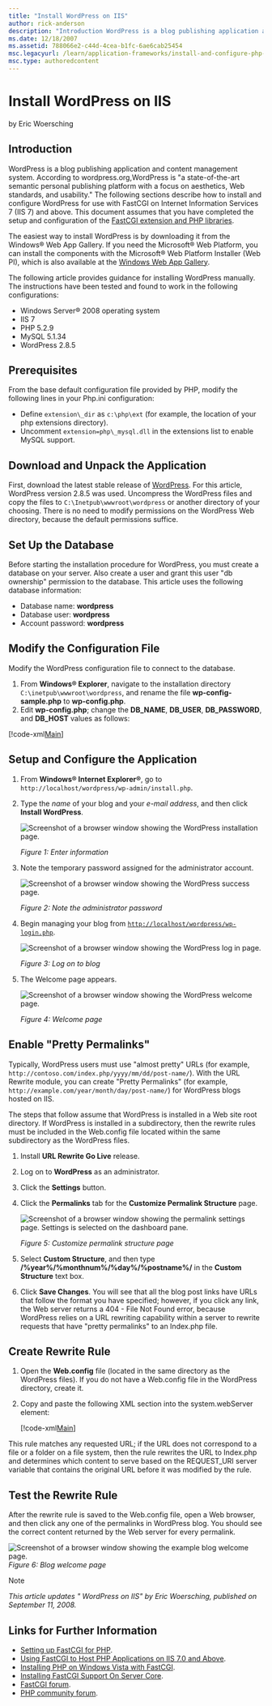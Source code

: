 ```yaml
---
title: "Install WordPress on IIS"
author: rick-anderson
description: "Introduction WordPress is a blog publishing application and content management system. According to wordpress.org, WordPress is “a state-of-the-art semantic..."
ms.date: 12/18/2007
ms.assetid: 788066e2-c44d-4cea-b1fc-6ae6cab25454
msc.legacyurl: /learn/application-frameworks/install-and-configure-php-applications-on-iis/install-wordpress-on-iis
msc.type: authoredcontent
---
```

# Install WordPress on IIS

by Eric Woersching

## Introduction

WordPress is a blog publishing application and content management system. According to wordpress.org,WordPress is "a state-of-the-art semantic personal publishing platform with a focus on aesthetics, Web standards, and usability." The following sections describe how to install and configure WordPress for use with FastCGI on Internet Information Services 7 (IIS 7) and above. This document assumes that you have completed the setup and configuration of the [FastCGI extension and PHP libraries](using-fastcgi-to-host-php-applications-on-iis-60.md).

The easiest way to install WordPress is by downloading it from the Windows® Web App Gallery. If you need the Microsoft® Web Platform, you can install the components with the Microsoft® Web Platform Installer (Web PI), which is also available at the [Windows Web App Gallery](https://www.microsoft.com/web/gallery/Categories.aspx?sorting=alphabetical).

The following article provides guidance for installing WordPress manually. The instructions have been tested and found to work in the following configurations:

- Windows Server® 2008 operating system
- IIS 7
- PHP 5.2.9
- MySQL 5.1.34
- WordPress 2.8.5

## Prerequisites

From the base default configuration file provided by PHP, modify the following lines in your Php.ini configuration:

- Define `extension\_dir` as `c:\php\ext` (for example, the location of your php extensions directory).
- Uncomment `extension=php\_mysql.dll` in the extensions list to enable MySQL support.

## Download and Unpack the Application

First, download the latest stable release of [WordPress](http://wordpress.org/download/). For this article, WordPress version 2.8.5 was used. Uncompress the WordPress files and copy the files to `C:\Inetpub\wwwroot\wordpress` or another directory of your choosing. There is no need to modify permissions on the WordPress Web directory, because the default permissions suffice.

## Set Up the Database

Before starting the installation procedure for WordPress, you must create a database on your server. Also create a user and grant this user "db ownership" permission to the database. This article uses the following database information:

- Database name: **wordpress**
- Database user: **wordpress**
- Account password: **wordpress**

## Modify the Configuration File

Modify the WordPress configuration file to connect to the database.

1. From **Windows® Explorer**, navigate to the installation directory `C:\inetpub\wwwroot\wordpress`, and rename the file **wp-config-sample.php** to **wp-config.php**.
2. Edit **wp-config.php**; change the **DB\_NAME**, **DB\_USER**, **DB\_PASSWORD**, and **DB\_HOST** values as follows:

[!code-xml[Main](install-wordpress-on-iis/samples/sample1.xml)]

## Setup and Configure the Application

1. From **Windows® Internet Explorer®**, go to `http://localhost/wordpress/wp-admin/install.php`.
2. Type the *name* of your blog and your *e-mail address*, and then click **Install WordPress**.  

    ![Screenshot of a browser window showing the WordPress installation page.](install-wordpress-on-iis/_static/image1.jpg)

    *Figure 1: Enter information*
3. Note the temporary password assigned for the administrator account.  

    ![Screenshot of a browser window showing the WordPress success page.](install-wordpress-on-iis/_static/image3.jpg)

    *Figure 2: Note the administrator password*
4. Begin managing your blog from [`http://localhost/wordpress/wp-login.php`](http://localhost/wordpress/wp-login.php).  

    ![Screenshot of a browser window showing the WordPress log in page.](install-wordpress-on-iis/_static/image5.jpg)

    *Figure 3: Log on to blog*
5. The Welcome page appears.  

    ![Screenshot of a browser window showing the WordPress welcome page.](install-wordpress-on-iis/_static/image7.jpg)

    *Figure 4: Welcome page*

## Enable "Pretty Permalinks"

Typically, WordPress users must use "almost pretty" URLs (for example, `http://contoso.com/index.php/yyyy/mm/dd/post-name/`). With the URL Rewrite module, you can create "Pretty Permalinks" (for example, `http://example.com/year/month/day/post-name/`) for WordPress blogs hosted on IIS.

The steps that follow assume that WordPress is installed in a Web site root directory. If WordPress is installed in a subdirectory, then the rewrite rules must be included in the Web.config file located within the same subdirectory as the WordPress files.

1. Install **URL Rewrite Go Live** release.
2. Log on to **WordPress** as an administrator.
3. Click the **Settings** button.
4. Click the **Permalinks** tab for the **Customize Permalink Structure** page.  

    ![Screenshot of a browser window showing the permalink settings page. Settings is selected on the dashboard pane.](install-wordpress-on-iis/_static/image9.jpg)

    *Figure 5: Customize permalink structure page*
5. Select **Custom Structure**, and then type  
    **/%year%/%monthnum%/%day%/%postname%/** in the **Custom Structure** text box.
6. Click **Save Changes**. You will see that all the blog post links have URLs that follow the format you have specified; however, if you click any link, the Web server returns a 404 - File Not Found error, because WordPress relies on a URL rewriting capability within a server to rewrite requests that have "pretty permalinks" to an Index.php file.

## Create Rewrite Rule

1. Open the **Web.config** file (located in the same directory as the WordPress files). If you do not have a Web.config file in the WordPress directory, create it.
2. Copy and paste the following XML section into the system.webServer element:  

    [!code-xml[Main](install-wordpress-on-iis/samples/sample2.xml)]

This rule matches any requested URL; if the URL does not correspond to a file or a folder on a file system, then the rule rewrites the URL to Index.php and determines which content to serve based on the REQUEST\_URI server variable that contains the original URL before it was modified by the rule.

## Test the Rewrite Rule

After the rewrite rule is saved to the Web.config file, open a Web browser, and then click any one of the permalinks in WordPress blog. You should see the correct content returned by the Web server for every permalink.

![Screenshot of a browser window showing the example blog welcome page.](install-wordpress-on-iis/_static/image11.jpg)  
*Figure 6: Blog welcome page*

> [!NOTE]
> *This article updates " WordPress on IIS" by Eric Woersching, published on September 11, 2008.*

## Links for Further Information

- [Setting up FastCGI for PHP](../running-php-applications-on-iis/set-up-fastcgi-for-php.md).
- [Using FastCGI to Host PHP Applications on IIS 7.0 and Above](using-fastcgi-to-host-php-applications-on-iis.md).
- [Installing PHP on Windows Vista with FastCGI](../install-and-configure-php-on-iis/installing-php-on-windows-vista-with-fastcgi.md).
- [Installing FastCGI Support On Server Core](../install-and-configure-php-on-iis/install-php-and-fastcgi-support-on-server-core.md).
- [FastCGI forum](https://forums.iis.net/1104.aspx).
- [PHP community forum](https://forums.iis.net/1102.aspx).
